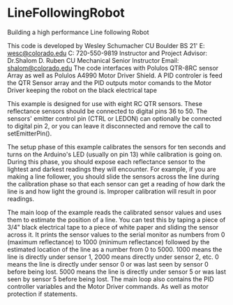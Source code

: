 # LineFollowingRobot
 Building a high performance Line following Robot
 
This code is developed by Wesley Schumacher CU Boulder BS 21'
 E: wesc@colorado.edu C: 720-550-9819
 Instructor and Project Advisor: 
 Dr.Shalom D. Ruben CU Mechanical Senior Instructor
 Email: shalom@colorado.edu
 The code interfaces with Polulos QTR-8RC sensor Array as well as
 Polulos A4990 Motor Driver Shield. A PID controler is feed the 
 QTR Sensor array and the PID outputs motor comands to the Motor 
 Driver keeping the robot on the black electrical tape

 This example is designed for use with eight RC QTR sensors. These
 reflectance sensors should be connected to digital pins 36 to 50. The
 sensors' emitter control pin (CTRL or LEDON) can optionally be connected to
 digital pin 2, or you can leave it disconnected and remove the call to
 setEmitterPin().

 The setup phase of this example calibrates the sensors for ten seconds and
 turns on the Arduino's LED (usually on pin 13) while calibration is going
 on. During this phase, you should expose each reflectance sensor to the
 lightest and darkest readings they will encounter. For example, if you are
 making a line follower, you should slide the sensors across the line during
 the calibration phase so that each sensor can get a reading of how dark the
 line is and how light the ground is.  Improper calibration will result in
 poor readings.

 The main loop of the example reads the calibrated sensor values and uses
 them to estimate the position of a line. You can test this by taping a piece
 of 3/4" black electrical tape to a piece of white paper and sliding the
 sensor across it. It prints the sensor values to the serial monitor as
 numbers from 0 (maximum reflectance) to 1000 (minimum reflectance) followed
 by the estimated location of the line as a number from 0 to 5000. 1000 means
 the line is directly under sensor 1, 2000 means directly under sensor 2,
 etc. 0 means the line is directly under sensor 0 or was last seen by sensor
 0 before being lost. 5000 means the line is directly under sensor 5 or was
 last seen by sensor 5 before being lost.
 The main loop also contains the PID controller variables and the 
 Motor Driver commands. As well as motor protection if statements. 

